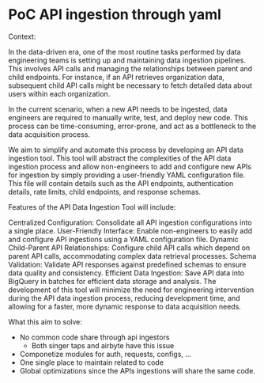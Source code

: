 # PoC API ingestion through yaml


Context:


In the data-driven era, one of the most routine tasks performed by data engineering teams is setting up and maintaining data ingestion pipelines. This involves API calls and managing the relationships between parent and child endpoints. For instance, if an API retrieves organization data, subsequent child API calls might be necessary to fetch detailed data about users within each organization.

In the current scenario, when a new API needs to be ingested, data engineers are required to manually write, test, and deploy new code. This process can be time-consuming, error-prone, and act as a bottleneck to the data acquisition process.

We aim to simplify and automate this process by developing an API data ingestion tool. This tool will abstract the complexities of the API data ingestion process and allow non-engineers to add and configure new APIs for ingestion by simply providing a user-friendly YAML configuration file. This file will contain details such as the API endpoints, authentication details, rate limits, child endpoints, and response schemas.

Features of the API Data Ingestion Tool will include:

Centralized Configuration: Consolidate all API ingestion configurations into a single place.
User-Friendly Interface: Enable non-engineers to easily add and configure API ingestions using a YAML configuration file.
Dynamic Child-Parent API Relationships: Configure child API calls which depend on parent API calls, accommodating complex data retrieval processes.
Schema Validation: Validate API responses against predefined schemas to ensure data quality and consistency.
Efficient Data Ingestion: Save API data into BigQuery in batches for efficient data storage and analysis.
The development of this tool will minimize the need for engineering intervention during the API data ingestion process, reducing development time, and allowing for a faster, more dynamic response to data acquisition needs.


What this aim to solve:
- No common code share through api ingestors
    - Both singer taps and airbyte have this issue
- Componetize modules for auth, requests, configs, ...
- One single place to maintain related to code
- Global optimizations since the APIs ingestions will share the same code.
